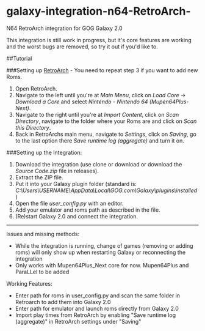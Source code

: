 # galaxy-integration-n64-RetroArch-
N64 RetroArch integration for GOG Galaxy 2.0

This integration is still work in progress, but it's core features are working and the worst bugs are removed, so try it out if you'd like to.

##Tutorial

###Setting up [RetroArch](https://retroarch.com/?page=platforms) - You need to repeat step 3 if you want to add new Roms.
1. Open RetroArch.
2. Navigate to the left until you're at *Main Menu*, click on *Load Core* -> *Download a Core* and select *Nintendo - Nintendo 64 (Mupen64Plus-Next)*.
3. Navigate to the right until you're at *Import Content*, click on *Scan Directory*, navigate to the folder where your Roms are and click on *Scan this Directory*.
4. Back in RetroArchs main menu, navigate to *Settings*, click on *Saving*, go to the last option there *Save runtime log (aggregate)* and turn it on.

###Setting up the Integration:
1. Download the integration (use clone or download or download the  *Source Code.zip* file in releases).
2. Extract the ZIP file.
3. Put it into your Galaxy plugin folder (standard is: *C:\Users\USERNAME\AppData\Local\GOG.com\Galaxy\plugins\installed*)
4. Open the file *user_config.py* with an editor.
5. Add your emulator and roms path as described in the file.
6. (Re)start Galaxy 2.0 and connect the integration.
_______________________________________________________________________________________________________________________________________

Issues and missing methods:
- While the integration is running, change of games (removing or adding roms) will only show up when restarting Galaxy or reconnecting the integration
- Only works with Mupen64Plus_Next core for now. Mupen64Plus and ParaLLel to be added

Working Features:
- Enter path for roms in user_config.py and scan the same folder in Retroarch to add them into Galaxy 2.0
- Enter path for emulator and launch roms directly from Galaxy 2.0
- Import play times from RetroArch by enabling "Save runtime log (aggregate)" in RetroArch settings under "Saving"
